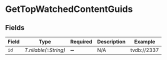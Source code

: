 # GetTopWatchedContentGuids


## Fields

| Field                 | Type                  | Required              | Description           | Example               |
| --------------------- | --------------------- | --------------------- | --------------------- | --------------------- |
| `id`                  | *T.nilable(::String)* | :heavy_minus_sign:    | N/A                   | tvdb://2337           |